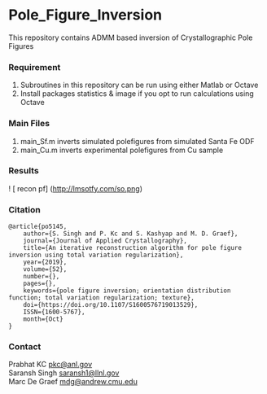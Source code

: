 # Pole_Figure_Inversion
This repository contains ADMM based inversion of Crystallographic Pole Figures

### Requirement
1.	Subroutines in this repository can be run using either Matlab or Octave 
2.	Install packages statistics & image if you opt to run calculations using Octave

### Main Files
1. main_Sf.m inverts simulated polefigures from simulated Santa Fe ODF
2. main_Cu.m inverts experimental polefigures from Cu sample

### Results
! [ recon pf] (http://lmsotfy.com/so.png)

### Citation
    @article{po5145,
        author={S. Singh and P. Kc and S. Kashyap and M. D. Graef}, 
        journal={Journal of Applied Crystallography}, 
        title={An iterative reconstruction algorithm for pole figure inversion using total variation regularization}, 
        year={2019}, 
        volume={52}, 
        number={}, 
        pages={}, 
        keywords={pole figure inversion; orientation distribution function; total variation regularization; texture}, 
        doi={https://doi.org/10.1107/S1600576719013529},
        ISSN={1600-5767}, 
        month={Oct}
    }

### Contact
Prabhat KC
pkc@anl.gov<br>
Saransh Singh
saransh1@llnl.gov<br>
Marc De Graef
mdg@andrew.cmu.edu
